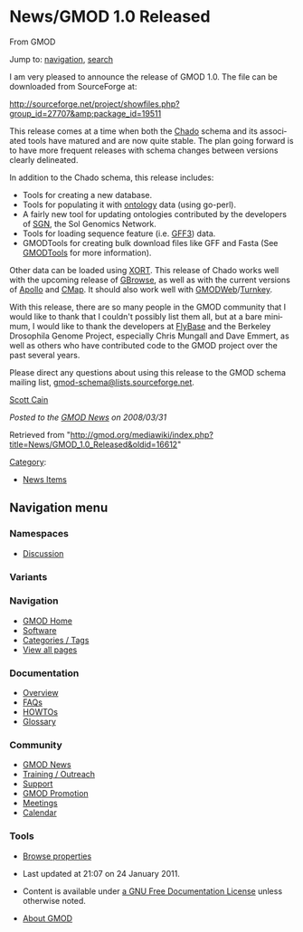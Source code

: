 <div id="mw-page-base" class="noprint">

</div>

<div id="mw-head-base" class="noprint">

</div>

<div id="content" class="mw-body" role="main">

<span id="top"></span>

<div id="mw-js-message" style="display:none;">

</div>



# <span dir="auto">News/GMOD 1.0 Released</span>

<div id="bodyContent">

<div id="siteSub">

From GMOD

</div>

<div id="contentSub">

</div>

<div id="jump-to-nav" class="mw-jump">

Jump to: [navigation](#mw-navigation), [search](#p-search)

</div>

<div id="mw-content-text" class="mw-content-ltr" lang="en" dir="ltr">

I am very pleased to announce the release of GMOD 1.0. The file can be
downloaded from SourceForge at:

<a
href="http://sourceforge.net/project/showfiles.php?group_id=27707&amp;package_id=19511"
class="external free"
rel="nofollow">http://sourceforge.net/project/showfiles.php?group_id=27707&amp;package_id=19511</a>

This release comes at a time when both the
<a href="../Chado" class="mw-redirect" title="Chado">Chado</a> schema
and its associated tools have matured and are now quite stable. The plan
going forward is to have more frequent releases with schema changes
between versions clearly delineated.

In addition to the Chado schema, this release includes:

- Tools for creating a new database.
- Tools for populating it with
  [ontology](../Category%3AOntologies "Category%3AOntologies") data (using
  go-perl).
- A fairly new tool for updating ontologies contributed by the
  developers of [SGN](../Category%3ASGN "Category%3ASGN"), the Sol Genomics
  Network.
- Tools for loading sequence feature (i.e. [GFF3](../GFF3 "GFF3")) data.
- GMODTools for creating bulk download files like GFF and Fasta (See
  [GMODTools](../GMODTools "GMODTools") for more information).

Other data can be loaded using [XORT](../XORT.1 "XORT"). This release of
Chado works well with the upcoming release of
[GBrowse](../GBrowse.1 "GBrowse"), as well as with the current versions
of [Apollo](../Apollo.1 "Apollo") and [CMap](../CMap.1 "CMap"). It
should also work well with
[GMODWeb](../GMODWeb "GMODWeb")/[Turnkey](../Turnkey "Turnkey").

With this release, there are so many people in the GMOD community that I
would like to thank that I couldn't possibly list them all, but at a
bare minimum, I would like to thank the developers at
[FlyBase](../Category%3AFlyBase "Category%3AFlyBase") and the Berkeley
Drosophila Genome Project, especially Chris Mungall and Dave Emmert, as
well as others who have contributed code to the GMOD project over the
past several years.

Please direct any questions about using this release to the GMOD schema
mailing list,
<a href="mailto:gmod-schema@lists.sourceforge.net" class="external text"
rel="nofollow">gmod-schema@lists.sourceforge.net</a>.

[Scott Cain](../User:Scott "User:Scott")

  

<div class="newsfooter">

*Posted to the [GMOD News](../GMOD_News "GMOD News") on 2008/03/31*

</div>

</div>

<div class="printfooter">

Retrieved from
"<http://gmod.org/mediawiki/index.php?title=News/GMOD_1.0_Released&oldid=16612>"

</div>

<div id="catlinks" class="catlinks">

<div id="mw-normal-catlinks" class="mw-normal-catlinks">

[Category](../Special:Categories "Special:Categories"):

- [News Items](../Category%3ANews_Items "Category%3ANews Items")

</div>

</div>

<div class="visualClear">

</div>

</div>

</div>

<div id="mw-navigation">

## Navigation menu

<div id="mw-head">



<div id="left-navigation">

<div id="p-namespaces" class="vectorTabs" role="navigation"
aria-labelledby="p-namespaces-label">

### Namespaces


- <span id="ca-talk"><a
  href="http://gmod.org/mediawiki/index.php?title=Talk:News/GMOD_1.0_Released&amp;action=edit&amp;redlink=1"
  accesskey="t"
  title="Discussion about the content page [t]">Discussion</a></span>

</div>

<div id="p-variants" class="vectorMenu emptyPortlet" role="navigation"
aria-labelledby="p-variants-label">

### 

### Variants[](#)

<div class="menu">

</div>

</div>

</div>





</div>

</div>

</div>

<div id="mw-panel">

<div id="p-logo" role="banner">

<a href="../Main_Page"
style="background-image: url(../../images/GMOD-cogs.png);"
title="Visit the main page"></a>

</div>

<div id="p-Navigation" class="portal" role="navigation"
aria-labelledby="p-Navigation-label">

### Navigation

<div class="body">

- <span id="n-GMOD-Home">[GMOD Home](../Main_Page)</span>
- <span id="n-Software">[Software](../GMOD_Components)</span>
- <span id="n-Categories-.2F-Tags">[Categories /
  Tags](../Categories)</span>
- <span id="n-View-all-pages">[View all
  pages](../Special:AllPages)</span>

</div>

</div>

<div id="p-Documentation" class="portal" role="navigation"
aria-labelledby="p-Documentation-label">

### Documentation

<div class="body">

- <span id="n-Overview">[Overview](../Overview)</span>
- <span id="n-FAQs">[FAQs](../Category%3AFAQ)</span>
- <span id="n-HOWTOs">[HOWTOs](../Category%3AHOWTO)</span>
- <span id="n-Glossary">[Glossary](../Glossary)</span>

</div>

</div>

<div id="p-Community" class="portal" role="navigation"
aria-labelledby="p-Community-label">

### Community

<div class="body">

- <span id="n-GMOD-News">[GMOD News](../GMOD_News)</span>
- <span id="n-Training-.2F-Outreach">[Training /
  Outreach](../Training_and_Outreach)</span>
- <span id="n-Support">[Support](../Support)</span>
- <span id="n-GMOD-Promotion">[GMOD Promotion](../GMOD_Promotion)</span>
- <span id="n-Meetings">[Meetings](../Meetings)</span>
- <span id="n-Calendar">[Calendar](../Calendar)</span>

</div>

</div>

<div id="p-tb" class="portal" role="navigation"
aria-labelledby="p-tb-label">

### Tools

<div class="body">


- <span id="t-smwbrowselink"><a href="../Special%3ABrowse/News-2FGMOD_1.0_Released"
  rel="smw-browse">Browse properties</a></span>


</div>

</div>

</div>

</div>

<div id="footer" role="contentinfo">

- <span id="footer-info-lastmod">Last updated at 21:07 on 24 January
  2011.</span>
<!-- - <span id="footer-info-viewcount">7,339 page views.</span> -->
- <span id="footer-info-copyright">Content is available under
  <a href="http://www.gnu.org/licenses/fdl-1.3.html" class="external"
  rel="nofollow">a GNU Free Documentation License</a> unless otherwise
  noted.</span>

<!-- -->

- <span id="footer-places-about">[About
  GMOD](../GMOD:About "GMOD:About")</span>

<!-- -->






</div>
